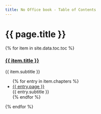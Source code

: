 ```yaml
---
title: No Office book - Table of Contents
---
```


# {{ page.title }}

{% for item in site.data.toc.toc %}
<h3><a href="{{ site.baseurl }}{{ item.url }}">{{ item.title }}</a></h3>
<p>{{ item.subtitle }}</p>
<ul>
{% for entry in item.chapters %}
<li><a href="{{ site.baseurl }}{{ entry.url }}">{{ entry.page }}</a><br />
{{ entry.subtitle }}
</li>
{% endfor %}
</ul>
{% endfor %}

